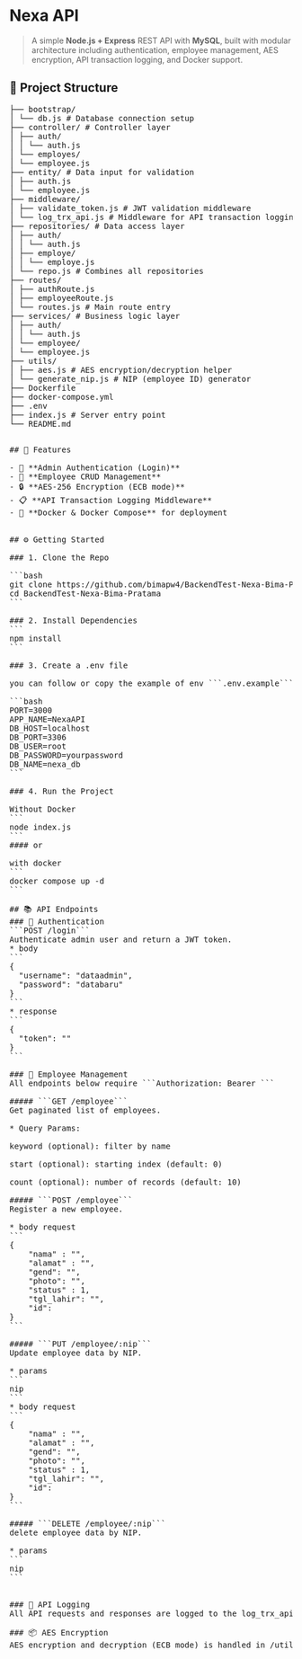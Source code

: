 # Nexa API

> A simple **Node.js + Express** REST API with **MySQL**, built with modular architecture including authentication, employee management, AES encryption, API transaction logging, and Docker support.

## 📁 Project Structure
<pre>
├── bootstrap/
│ └── db.js # Database connection setup
├── controller/ # Controller layer
│ ├── auth/
│ │ └── auth.js
│ └── employes/
│ └── employee.js
├── entity/ # Data input for validation
│ ├── auth.js
│ └── employee.js
├── middleware/
│ ├── validate_token.js # JWT validation middleware
│ └── log_trx_api.js # Middleware for API transaction logging
├── repositories/ # Data access layer
│ ├── auth/
│ │ └── auth.js
│ ├── employe/
│ │ └── employe.js
│ └── repo.js # Combines all repositories
├── routes/
│ ├── authRoute.js
│ ├── employeeRoute.js
│ └── routes.js # Main route entry
├── services/ # Business logic layer
│ ├── auth/
│ │ └── auth.js
│ └── employee/
│ └── employee.js
├── utils/
│ ├── aes.js # AES encryption/decryption helper
│ └── generate_nip.js # NIP (employee ID) generator
├── Dockerfile
├── docker-compose.yml
├── .env
├── index.js # Server entry point
└── README.md
<pre>

## 🚀 Features

- 🔐 **Admin Authentication (Login)**
- 👤 **Employee CRUD Management**
- 🔒 **AES-256 Encryption (ECB mode)**
- 📋 **API Transaction Logging Middleware**
- 🐳 **Docker & Docker Compose** for deployment


## ⚙️ Getting Started

### 1. Clone the Repo

```bash
git clone https://github.com/bimapw4/BackendTest-Nexa-Bima-Pratama.git
cd BackendTest-Nexa-Bima-Pratama
```

### 2. Install Dependencies
```
npm install
```

### 3. Create a .env file

you can follow or copy the example of env ```.env.example``` or you can fill with 

```bash
PORT=3000
APP_NAME=NexaAPI
DB_HOST=localhost
DB_PORT=3306
DB_USER=root
DB_PASSWORD=yourpassword
DB_NAME=nexa_db
```

### 4. Run the Project

Without Docker
```
node index.js
```
#### or

with docker
```
docker compose up -d
```

## 📚 API Endpoints
### 🔐 Authentication
```POST /login```
Authenticate admin user and return a JWT token.
* body 
```
{
  "username": "dataadmin",
  "password": "databaru"
}
```
* response 
```
{
  "token": "<jwt_token>"
}
```

### 👥 Employee Management
All endpoints below require ```Authorization: Bearer <token>```

##### ```GET /employee```
Get paginated list of employees.

* Query Params:

keyword (optional): filter by name

start (optional): starting index (default: 0)

count (optional): number of records (default: 10)

##### ```POST /employee```
Register a new employee.

* body request
```
{
    "nama" : "",
    "alamat" : "",
    "gend": "",
    "photo": "",
    "status" : 1,
    "tgl_lahir": "",
    "id": 
}
```

##### ```PUT /employee/:nip```
Update employee data by NIP.

* params
```
nip
```
* body request
```
{
    "nama" : "",
    "alamat" : "",
    "gend": "",
    "photo": "",
    "status" : 1,
    "tgl_lahir": "",
    "id": 
}
```

##### ```DELETE /employee/:nip```
delete employee data by NIP.

* params
```
nip
```


### 📄 API Logging
All API requests and responses are logged to the log_trx_api table using logTransaction middleware.

### 📦 AES Encryption
AES encryption and decryption (ECB mode) is handled in /utils/aes.js.



